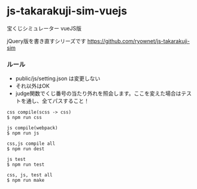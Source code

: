 # js-takarakuji-sim-vuejs
宝くじシミュレーター vueJS版

jQuery版を書き直すシリーズです
https://github.com/ryownet/js-takarakuji-sim

### ルール
- public/js/setting.json は変更しない
- それ以外はOK
- judge関数でくじ番号の当たり外れを照会します。ここを変えた場合はテストを通し、全てパスすること！


```
css compile(scss -> css)
$ npm run css
```


```
js compile(webpack)
$ npm run js
```

```
css,js compile all
$ npm run dest
```

```
js test
$ npm run test
```

```
css, js, test all
$ npm run make
```





